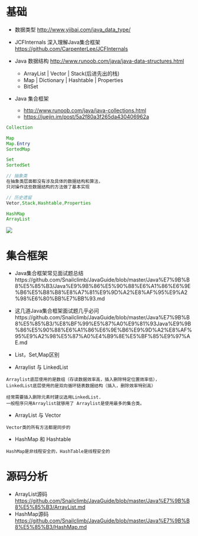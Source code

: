 # 基础

- 数据类型 <http://www.yiibai.com/java_data_type/>
- JCFInternals 深入理解Java集合框架 https://github.com/CarpenterLee/JCFInternals
- Java 数据结构 <http://www.runoob.com/java/java-data-structures.html>

  - ArrayList | Vector | Stack(后进先出的栈)
  - Map | Dictionary | Hashtable | Properties
  - BitSet

- Java 集合框架 
  - <http://www.runoob.com/java/java-collections.html>
  - https://juejin.im/post/5a2f80a3f265da430406962a

```java
Collection

Map 
Map.Entry 
SortedMap

Set
SortedSet

// 抽象类
在抽象类层面都没有涉及具体的数据结构和算法，
只对操作这些数据结构的方法做了基本实现

// 历史遗留
Vetor,Stack,Hashtable,Properties

HashMap 
ArrayList
```

![](http://www.runoob.com/wp-content/uploads/2014/01/java-coll.png)

# 集合框架

- Java集合框架常见面试题总结https://github.com/Snailclimb/JavaGuide/blob/master/Java%E7%9B%B8%E5%85%B3/Java%E9%9B%86%E5%90%88%E6%A1%86%E6%9E%B6%E5%B8%B8%E8%A7%81%E9%9D%A2%E8%AF%95%E9%A2%98%E6%80%BB%E7%BB%93.md

- 这几道Java集合框架面试题几乎必问https://github.com/Snailclimb/JavaGuide/blob/master/Java%E7%9B%B8%E5%85%B3/%E8%BF%99%E5%87%A0%E9%81%93Java%E9%9B%86%E5%90%88%E6%A1%86%E6%9E%B6%E9%9D%A2%E8%AF%95%E9%A2%98%E5%87%A0%E4%B9%8E%E5%BF%85%E9%97%AE.md

- List，Set,Map区别
- Arraylist 与 LinkedList 

```
Arraylist底层使用的是数组（存读数据效率高，插入删除特定位置效率低），
LinkedList底层使用的是双向循环链表数据结构（插入，删除效率特别高）

经常需要插入删除元素时建议选用LinkedList.
一般程序只用Arraylist就够用了 Arraylist是使用最多的集合类。
```

- ArrayList 与 Vector 

```
Vector类的所有方法都是同步的
```

- HashMap 和 Hashtable 

```
HashMap是非线程安全的，HashTable是线程安全的
```

# 源码分析 

- ArrayList源码 https://github.com/Snailclimb/JavaGuide/blob/master/Java%E7%9B%B8%E5%85%B3/ArrayList.md
- HashMap源码 https://github.com/Snailclimb/JavaGuide/blob/master/Java%E7%9B%B8%E5%85%B3/HashMap.md